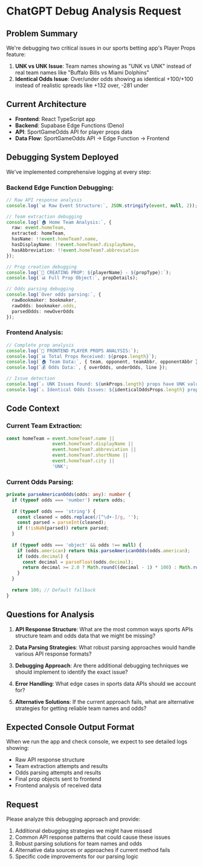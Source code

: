 # ChatGPT Debug Analysis Request

## Problem Summary
We're debugging two critical issues in our sports betting app's Player Props feature:

1. **UNK vs UNK Issue**: Team names showing as "UNK vs UNK" instead of real team names like "Buffalo Bills vs Miami Dolphins"
2. **Identical Odds Issue**: Over/under odds showing as identical +100/+100 instead of realistic spreads like +132 over, -281 under

## Current Architecture
- **Frontend**: React TypeScript app
- **Backend**: Supabase Edge Functions (Deno)
- **API**: SportGameOdds API for player props data
- **Data Flow**: SportGameOdds API → Edge Function → Frontend

## Debugging System Deployed
We've implemented comprehensive logging at every step:

### Backend Edge Function Debugging:
```typescript
// Raw API response analysis
console.log(`📊 Raw Event Structure:`, JSON.stringify(event, null, 2));

// Team extraction debugging
console.log(`🏠 Home Team Analysis:`, {
  raw: event.homeTeam,
  extracted: homeTeam,
  hasName: !!event.homeTeam?.name,
  hasDisplayName: !!event.homeTeam?.displayName,
  hasAbbreviation: !!event.homeTeam?.abbreviation
});

// Prop creation debugging
console.log(`🎲 CREATING PROP: ${playerName} - ${propType}:`);
console.log(`📊 Full Prop Object:`, propDetails);

// Odds parsing debugging
console.log(`Over odds parsing:`, {
  rawBookmaker: bookmaker,
  rawOdds: bookmaker.odds,
  parsedOdds: newOverOdds
});
```

### Frontend Analysis:
```typescript
// Complete prop analysis
console.log(`🎯 FRONTEND PLAYER PROPS ANALYSIS:`);
console.log(`📊 Total Props Received: ${props.length}`);
console.log(`🏠 Team Data:`, { team, opponent, teamAbbr, opponentAbbr });
console.log(`💰 Odds Data:`, { overOdds, underOdds, line });

// Issue detection
console.log(`⚠️ UNK Issues Found: ${unkProps.length} props have UNK values`);
console.log(`⚠️ Identical Odds Issues: ${identicalOddsProps.length} props`);
```

## Code Context

### Current Team Extraction:
```typescript
const homeTeam = event.homeTeam?.name || 
                 event.homeTeam?.displayName || 
                 event.homeTeam?.abbreviation || 
                 event.homeTeam?.shortName || 
                 event.homeTeam?.city || 
                 'UNK';
```

### Current Odds Parsing:
```typescript
private parseAmericanOdds(odds: any): number {
  if (typeof odds === 'number') return odds;
  
  if (typeof odds === 'string') {
    const cleaned = odds.replace(/[^\d+-]/g, '');
    const parsed = parseInt(cleaned);
    if (!isNaN(parsed)) return parsed;
  }
  
  if (typeof odds === 'object' && odds !== null) {
    if (odds.american) return this.parseAmericanOdds(odds.american);
    if (odds.decimal) {
      const decimal = parseFloat(odds.decimal);
      return decimal >= 2.0 ? Math.round((decimal - 1) * 100) : Math.round(-100 / (decimal - 1));
    }
  }
  
  return 100; // Default fallback
}
```

## Questions for Analysis

1. **API Response Structure**: What are the most common ways sports APIs structure team and odds data that we might be missing?

2. **Data Parsing Strategies**: What robust parsing approaches would handle various API response formats?

3. **Debugging Approach**: Are there additional debugging techniques we should implement to identify the exact issue?

4. **Error Handling**: What edge cases in sports data APIs should we account for?

5. **Alternative Solutions**: If the current approach fails, what are alternative strategies for getting reliable team names and odds?

## Expected Console Output Format
When we run the app and check console, we expect to see detailed logs showing:
- Raw API response structure
- Team extraction attempts and results
- Odds parsing attempts and results
- Final prop objects sent to frontend
- Frontend analysis of received data

## Request
Please analyze this debugging approach and provide:
1. Additional debugging strategies we might have missed
2. Common API response patterns that could cause these issues
3. Robust parsing solutions for team names and odds
4. Alternative data sources or approaches if current method fails
5. Specific code improvements for our parsing logic
